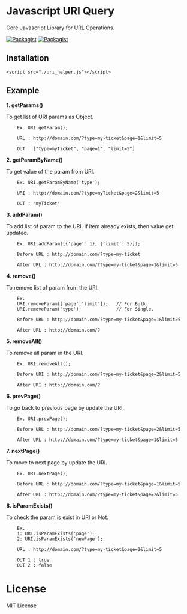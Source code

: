 # Javascript URI Query
Core Javascript Library for URL Operations.

[![Packagist](https://img.shields.io/badge/release-v1.0-blue.svg)](https://github.com/global-source/javascript_uri_query/releases/tag/1.0)
[![Packagist](https://img.shields.io/badge/tests-success-brightgreen.svg)](https://github.com/global-source/javascript_uri_query/releases/tag/1.0)

## Installation

    <script src="./uri_helper.js"></script>
    
## Example
  
  **1. getParams()**
  
  To get list of URI params as Object.    
    
        Ex. URI.getParam();
        
        URL : http://domain.com/?type=my-ticket&page=1&limit=5
        
        OUT : ["type=myTicket", "page=1", "limit=5"]
        
        

**2. getParamByName()**
  
To get value of the param from URI.
    
        Ex. URI.getParamByName('type');
        
        URI : http://domain.com/?type=myTicket&page=2&limit=5
        
        OUT : 'myTicket'
        
        
**3. addParam()**
  
To add list of param to the URI. If item already exists, then value get updated.    
    
        Ex. URI.addParam([{'page': 1}, {'limit': 5}]);
        
        Before URL : http://domain.com/?type=my-ticket
        
        After URL : http://domain.com/?type=my-ticket&page=1&limit=5
        

**4. remove()**  
  
To remove list of param from the URI.
  
        Ex. 
        URI.removeParam(['page','limit']);   // For Bulk.
        URI.removeParam('type');             // For Single.   
        
        Before URL : http://domain.com/?type=my-ticket&page=1&limit=5
        
        After URL : http://domain.com/?
        
     
**5. removeAll()**
  
To remove all param in the URI.
    
        Ex. URI.removeAll();
        
        Before URI : http://domain.com/?type=my-ticket&page=2&limit=5
        
        After URI : http://domain.com/?
        
     
**6. prevPage()**
    
To go back to previous page by update the URI.
    
        Ex. URI.prevPage();
        
        Before URL : http://domain.com/?type=my-ticket&page=2&limit=5
        
        After URL : http://domain.com/?type=my-ticket&page=1&limit=5
        
        
**7. nextPage()**
  
To move to next page by update the URI.
    
        Ex. URI.nextPage();
        
        Before URL : http://domain.com/?type=my-ticket&page=1&limit=5
        
        After URL : http://domain.com/?type=my-ticket&page=2&limit=5
        
        
**8. isParamExists()**
  
To check the param is exist in URI or Not.
    
        Ex.         
        1: URI.isParamExists('page');        
        2: URI.isParamExists('newPage');
        
        URL : http://domain.com/?type=my-ticket&page=2&limit=5
        
        OUT 1 : true
        OUT 2 : false
       
        
        
# License 
   
   MIT License
